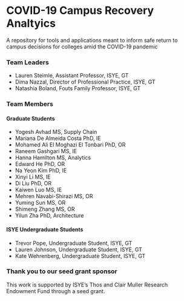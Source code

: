 # COVID-19 Campus Recovery Analtyics
A repository for tools and applications meant to inform safe return to campus decisions for colleges amid the COVID-19 pandemic

### Team Leaders
* Lauren Steimle, Assistant Professor, ISYE, GT
* Dima Nazzal, Director of Professional Practice, ISYE, GT
* Natashia Boland, Fouts Family Professor, ISYE, GT


### Team Members

#### Graduate Students
* Yogesh Avhad MS, Supply Chain
* Mariana De Almeida Costa PhD, IE
* Mohamed Ali El Moghazi El Tonbari PhD, OR
* Raneem Gashgari MS, IE
* Hanna Hamilton MS, Analytics
* Edward He PhD, OR 
* Na Yeon Kim PhD, IE
* Xinyi Li MS, IE
* Di Liu PhD, OR
* Kaiwen Luo MS, IE
* Mehren Navabi-Shirazi MS, OR
* Yuming Sun MS, OR
* Shimeng Zhang MS, OR
* Yilun Zha PhD, Architecture

#### ISYE Undergraduate Students
* Trevor Pope, Undergraduate Student, ISYE, GT
* Lauren Johnson, Undergraduate Student, ISYE, GT
* Kate Wehrenberg, Undergraduate Student, ISYE, GT



### Thank you to our seed grant sponsor
This work is supported by ISYE’s Thos and Clair Muller Research Endowment Fund through a seed grant.


